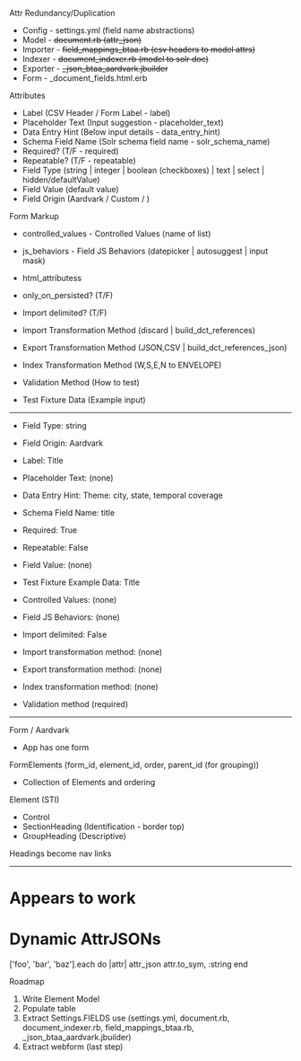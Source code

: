 Attr Redundancy/Duplication
* Config    - settings.yml (field name abstractions)
* Model     - ~~document.rb (attr_json)~~
* Importer  - ~~field_mappings_btaa.rb (csv headers to model attrs)~~
* Indexer   - ~~document_indexer.rb (model to solr doc)~~
* Exporter  - ~~_json_btaa_aardvark.jbuilder~~
* Form      - _document_fields.html.erb


Attributes
* Label (CSV Header / Form Label - label)
* Placeholder Text (Input suggestion - placeholder_text)
* Data Entry Hint (Below input details - data_entry_hint)
* Schema Field Name (Solr schema field name - solr_schema_name)
* Required? (T/F - required)
* Repeatable? (T/F - repeatable)
* Field Type (string | integer | boolean (checkboxes) | text | select | hidden/defaultValue)
* Field Value (default value)
* Field Origin (Aardvark / Custom / )

Form Markup
* controlled_values - Controlled Values (name of list)
* js_behaviors - Field JS Behaviors (datepicker | autosuggest | input mask)
* html_attributess
* only_on_persisted? (T/F)

* Import delimited? (T/F)
* Import Transformation Method (discard | build_dct_references)
* Export Transformation Method (JSON,CSV | build_dct_references_json)
* Index Transformation Method (W,S,E,N to ENVELOPE)
* Validation Method (How to test)
* Test Fixture Data (Example input)

---
* Field Type: string
* Field Origin: Aardvark
* Label: Title
* Placeholder Text: (none)
* Data Entry Hint: Theme: city, state, temporal coverage
* Schema Field Name: title
* Required: True
* Repeatable: False
* Field Value: (none)
* Test Fixture Example Data: Title

* Controlled Values: (none)
* Field JS Behaviors: (none)

* Import delimited: False
* Import transformation method: (none)
* Export transformation method: (none)
* Index transformation method: (none)
* Validation method (required)

----

Form / Aardvark
* App has one form

FormElements (form_id, element_id, order, parent_id (for grouping))
* Collection of Elements and ordering

Element (STI)
- Control
- SectionHeading (Identification - border top)
- GroupHeading (Descriptive)

Headings become nav links

----

# Appears to work
# Dynamic AttrJSONs
['foo', 'bar', 'baz'].each do |attr|
  attr_json attr.to_sym, :string
end

Roadmap
1. Write Element Model
2. Populate table
3. Extract Settings.FIELDS use (settings.yml, document.rb, document_indexer.rb, field_mappings_btaa.rb, _json_btaa_aardvark.jbuilder)
4. Extract webform (last step)
